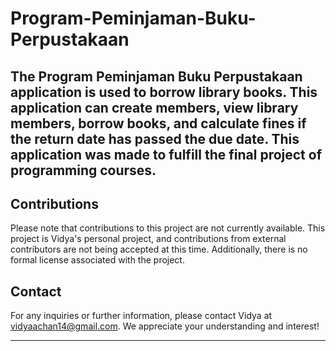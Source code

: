 # Program-Peminjaman-Buku-Perpustakaan
The Program Peminjaman Buku Perpustakaan application is used to borrow library books. This application can create members, view library members, borrow books, and calculate fines if the return date has passed the due date. This application was made to fulfill the final project of programming courses.
---

## Contributions
Please note that contributions to this project are not currently available. This project is Vidya's personal project, and contributions from external contributors are not being accepted at this time. Additionally, there is no formal license associated with the project.

## Contact
For any inquiries or further information, please contact Vidya at vidyaachan14@gmail.com. We appreciate your understanding and interest!

---
